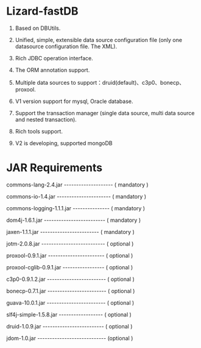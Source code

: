 Lizard-fastDB
=============

1. Based on DBUtils.

2. Unified, simple, extensible data source configuration file (only one datasource configuration file. The XML).

3. Rich JDBC operation interface.

4. The ORM annotation support.

5. Multiple data sources to support：druid(default)、c3p0、bonecp、proxool.

6. V1 version support for mysql, Oracle database.

7. Support the transaction manager (single data source, multi data source and nested transaction).

8. Rich tools support.

9. V2 is developing, supported mongoDB

JAR Requirements
=============

commons-lang-2.4.jar  -------------------- ( mandatory )

commons-io-1.4.jar  ---------------------- ( mandatory )

commons-logging-1.1.1.jar  --------------- ( mandatory )

dom4j-1.6.1.jar  ------------------------- ( mandatory )

jaxen-1.1.1.jar 	------------------------ ( mandatory )

jotm-2.0.8.jar  -------------------------- ( optional )

proxool-0.9.1.jar  ----------------------- ( optional )

proxool-cglib-0.9.1.jar  ----------------- ( optional )

c3p0-0.9.1.2.jar  ------------------------ ( optional )

bonecp-0.7.1.jar  ------------------------ ( optional )

guava-10.0.1.jar  ------------------------ ( optional )

slf4j-simple-1.5.8.jar  ------------------ ( optional )

druid-1.0.9.jar  ------------------------- ( optional )

jdom-1.0.jar  ---------------------------- (optional )

